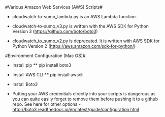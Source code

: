 #Various Amazon Web Services (AWS) Scripts#


* cloudwatch-to-sumo_lambda.py is an AWS Lambda function.

* cloudwatch-to-sumo_v3.py is written with the AWS SDK for Python Version 3 (https://github.com/boto/boto3)
* cloudwatch_to_sumo_v2.py is deprecated. It is written with AWS SDK for Python Version 2 (https://aws.amazon.com/sdk-for-python/)


#Environment Configuration (Mac OS)#
* Install pip
** pip install boto3
* Install AWS CLI
** pip install awscli
* Install Boto3

* Putting your AWS credentials directly into your scripts is dangerous as you can quite easily forget to remove them before pushing it to a github repo. See here for other options - http://boto3.readthedocs.io/en/latest/guide/configuration.html
